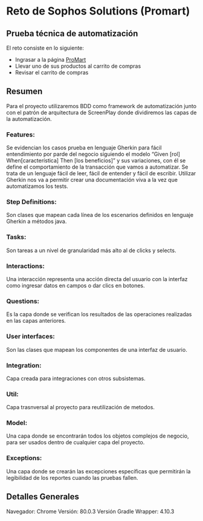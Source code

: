 # Reto de Sophos Solutions (Promart)

## Prueba técnica de automatización
El reto consiste en lo siguiente:

- Ingrasar a la página [ProMart]
- Llevar uno de sus productos al carrito de compras
- Revisar el carrito de compras

## Resumen
Para el proyecto utilizaremos BDD como framework de automatización junto con el patrón de arquitectura de ScreenPlay donde dividiremos las capas de la automatización.

### Features:
Se evidencian los casos prueba en lenguaje Gherkin para fácil entendimiento por parde del negocio siguiendo el modelo “Given [rol] When[característica] Then [los beneficios]” y sus variaciones, con él se define el comportamiento de la transacción que vamos a automatizar. Se trata de un lenguaje fácil de leer, fácil de entender y fácil de escribir. Utilizar Gherkin nos va a permitir crear una documentación viva a la vez que automatizamos los tests.

### Step Definitions:
Son clases que mapean cada línea de los escenarios definidos en lenguaje Gherkin a métodos java.

### Tasks:
Son tareas a un nivel de granularidad más alto al de clicks y selects.

### Interactions: 
Una interacción representa una acción directa del usuario con la interfaz como ingresar datos en campos o dar clics en botones.

### Questions:
Es la capa donde se verifican los resultados de las operaciones realizadas en las capas anteriores.

### User interfaces:
Son las clases que mapean los componentes de una interfaz de usuario.

### Integration:
Capa creada para integraciones con otros subsistemas.

### Util:
Capa trasnversal al proyecto para reutilización de metodos.

### Model:
Una capa donde se encontrarán todos los objetos complejos de negocio, para ser usados dentro de cualquier capa del proyecto.

### Exceptions:
Una capa donde se crearán las excepciones específicas que permitirán la legibilidad de los reportes cuando las pruebas fallen.

## Detalles Generales
Navegador: Chrome
Versión: 80.0.3
Versión Gradle Wrapper: 4.10.3 





[ProMart]: <https://www.promart.pe>